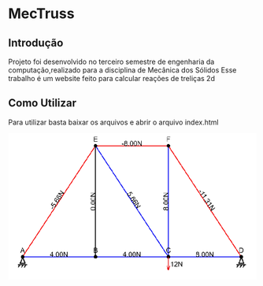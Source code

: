 # MecTruss

## Introdução
Projeto foi desenvolvido no terceiro semestre de engenharia da computação,realizado para a disciplina de Mecânica dos Sólidos
Esse trabalho é um website feito para calcular reações de treliças 2d

## Como Utilizar
Para utilizar basta baixar os arquivos e abrir o arquivo index.html


![preview_do_programa](imagem_preview.png)

